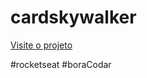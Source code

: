 # cardskywalker


[Visite o projeto](https://fernandojsilvasenac.github.io/cardskywalker/)

#rocketseat
#boraCodar
